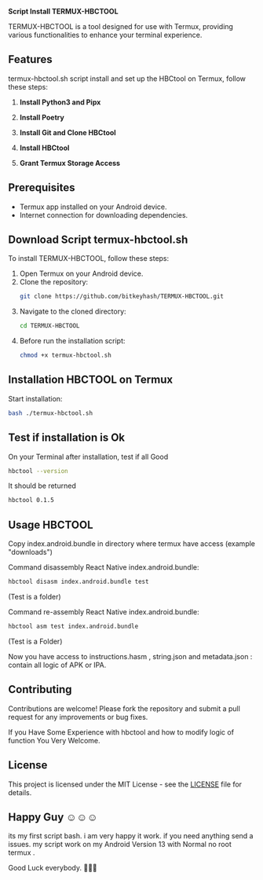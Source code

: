 **Script Install TERMUX-HBCTOOL**

TERMUX-HBCTOOL is a tool designed for use with Termux, providing various functionalities to enhance your terminal experience.

## Features

termux-hbctool.sh script install and set up the HBCtool on Termux, follow these steps:

1. **Install Python3 and Pipx**
   
2. **Install Poetry**
   
3. **Install Git and Clone HBCtool**

5. **Install HBCtool**

6. **Grant Termux Storage Access**


## Prerequisites

- Termux app installed on your Android device.
- Internet connection for downloading dependencies.

## Download Script termux-hbctool.sh

To install TERMUX-HBCTOOL, follow these steps:

1. Open Termux on your Android device.
2. Clone the repository:
   ```bash
   git clone https://github.com/bitkeyhash/TERMUX-HBCTOOL.git
   ```
3. Navigate to the cloned directory:
   ```bash
   cd TERMUX-HBCTOOL
   ```
4. Before run the installation script:
   ```bash
   chmod +x termux-hbctool.sh
   ```
   
## Installation HBCTOOL on Termux

Start installation:
```bash
bash ./termux-hbctool.sh
```

## Test if installation is Ok 

On your Terminal after installation, test if all Good 

```bash
hbctool --version
```
It should be returned 
```bash
hbctool 0.1.5
```

## Usage HBCTOOL 

Copy index.android.bundle in directory where termux have access (example "downloads")

Command disassembly React Native index.android.bundle:
```bash
hbctool disasm index.android.bundle test
```
(Test is a folder)

Command re-assembly React Native index.android.bundle:
```bash
hbctool asm test index.android.bundle
```
(Test is a Folder)

Now you have access to instructions.hasm , string.json and metadata.json : contain all logic of APK or IPA.


## Contributing

Contributions are welcome! Please fork the repository and submit a pull request for any improvements or bug fixes.

If you Have Some Experience with  hbctool and how to modify logic of function You Very Welcome.

## License

This project is licensed under the MIT License - see the [LICENSE](LICENSE) file for details.
## Happy Guy ☺️☺️☺️

its my first script bash. i am very happy it work. if you need anything send a issues. my script work on my Android Version 13 with Normal no root termux . 

Good Luck everybody. 🥷🥷🥷

